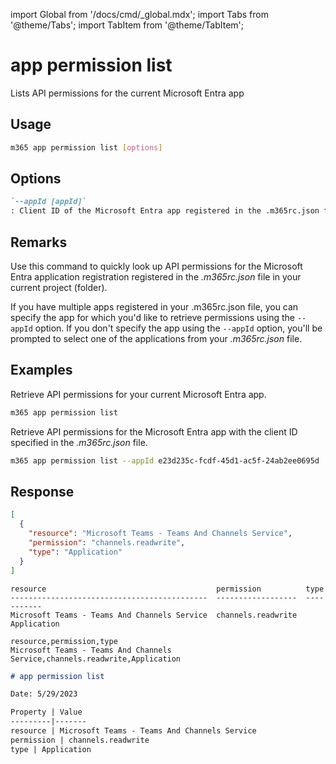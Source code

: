 <!-- DISCLAIMER: All secrets, passwords, and sensitive values in this document are examples only and not real credentials. -->
import Global from '/docs/cmd/_global.mdx';
import Tabs from '@theme/Tabs';
import TabItem from '@theme/TabItem';

# app permission list

Lists API permissions for the current Microsoft Entra app

## Usage

```sh
m365 app permission list [options]
```

## Options

```md definition-list
`--appId [appId]`
: Client ID of the Microsoft Entra app registered in the .m365rc.json file to retrieve API permissions for.
```

<Global />

## Remarks

Use this command to quickly look up API permissions for the Microsoft Entra application registration registered in the _.m365rc.json_ file in your current project (folder).

If you have multiple apps registered in your .m365rc.json file, you can specify the app for which you'd like to retrieve permissions using the `--appId` option. If you don't specify the app using the `--appId` option, you'll be prompted to select one of the applications from your _.m365rc.json_ file.

## Examples

Retrieve API permissions for your current Microsoft Entra app.

```sh
m365 app permission list
```

Retrieve API permissions for the Microsoft Entra app with the client ID specified in the _.m365rc.json_ file.

```sh
m365 app permission list --appId e23d235c-fcdf-45d1-ac5f-24ab2ee0695d
```

## Response

<Tabs>
  <TabItem value="JSON">

  ```json
  [
    {
      "resource": "Microsoft Teams - Teams And Channels Service",
      "permission": "channels.readwrite",
      "type": "Application"
    }
  ]
  ```

  </TabItem>
  <TabItem value="Text">

  ```text
  resource                                      permission          type
  --------------------------------------------  ------------------  -----------
  Microsoft Teams - Teams And Channels Service  channels.readwrite  Application
  ```

  </TabItem>
  <TabItem value="CSV">

  ```csv
  resource,permission,type
  Microsoft Teams - Teams And Channels Service,channels.readwrite,Application
  ```

  </TabItem>
  <TabItem value="Markdown">

  ```md
  # app permission list

  Date: 5/29/2023

  Property | Value
  ---------|-------
  resource | Microsoft Teams - Teams And Channels Service
  permission | channels.readwrite
  type | Application
  ```

  </TabItem>
</Tabs>
